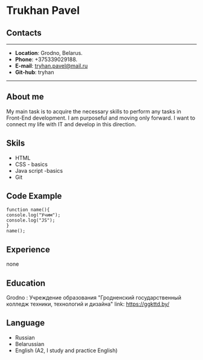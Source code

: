 # Trukhan Pavel 
## Contacts
*****
* **Location**: Grodno, Belarus.
* **Phone**: +375339029188.
* **E-mail**: tryhan.pavel@mail.ru
* **Git-hub**: tryhan
* ******
## About me
My main task is to acquire the necessary skills to perform any tasks in Front-End development. I am purposeful and moving only forward. I want to connect my life with IT and develop in this direction.
## Skils
* HTML 
* CSS - basics
* Java script -basics
* Git
## Code Example 
``` 
function name(){
console.log("Учим");
console.log("JS");
}
name();
```
## Experience 
none 
## Education
Grodno : Учреждение образования
"Гродненский государственный колледж техники, технологий и дизайна"
link: https://ggkttd.by/
## Language
* Russian
* Belarussian
* English (A2, I study and practice English)

